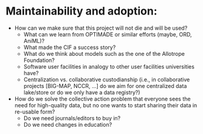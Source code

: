 # Maintainability and adoption:

- How can we make sure that this project will not die and will be used? 
    - What can we learn from OPTIMADE or similar efforts (maybe, ORD, AniML)? 
    - What made the CIF a success story? 
    - What do we think about models such as the one of the Allotrope Foundation? 
    - Software user facilities in analogy to other user facilities universities have?
    - Centralization vs. collaborative custodianship (i.e., in collaborative projects [BIG-MAP, NCCR, …] do we aim for one centralized data lake/store or do we only have a data registry?) 
- How do we solve the collective action problem that everyone sees the need for high-quality data, but no one wants to start sharing their data in re-usable form?
    - Do we need journals/editors to buy in? 
    - Do we need changes in education? 

